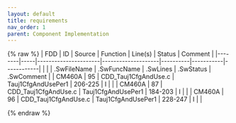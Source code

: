 ```yaml
---
layout: default
title: requirements
nav_order: 1
parent: Component Implementation
---
```

{% raw %}
| FDD    | ID  | Source               | Function           | Line(s)  | Status    | Comment    |
|--------|-----|----------------------|--------------------|----------|-----------|------------|
|        |     | .SwFileName          | .SwFuncName        | .SwLines | .SwStatus | .SwComment |
| CM460A | 95  | CDD_Tauj1CfgAndUse.c | Tauj1CfgAndUsePer1 | 206-225  | I         |            |
| CM460A | 87  | CDD_Tauj1CfgAndUse.c | Tauj1CfgAndUsePer1 | 184-203  | I         |            |
| CM460A | 96  | CDD_Tauj1CfgAndUse.c | Tauj1CfgAndUsePer1 | 228-247  | I         |            |

{% endraw %}